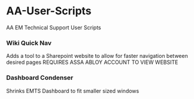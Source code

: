 # AA-User-Scripts
AA EM Technical Support User Scripts

### Wiki Quick Nav
Adds a tool to a Sharepoint website to allow for faster navigation between desired pages
REQUIRES ASSA ABLOY ACCOUNT TO VIEW WEBSITE

### Dashboard Condenser
Shrinks EMTS Dashboard to fit smaller sized windows

